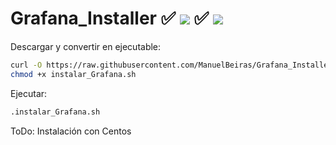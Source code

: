 # Grafana_Installer ✅ ![](https://progress-bar.dev/90/?title=Ubuntu) ✅ ![](https://progress-bar.dev/0/?title=Centos)

Descargar y convertir en ejecutable:

```bash
curl -O https://raw.githubusercontent.com/ManuelBeiras/Grafana_Installer/main/instalar_Grafana.sh
chmod +x instalar_Grafana.sh
```
Ejecutar:

```sh
.instalar_Grafana.sh
```
ToDo: Instalación con Centos
